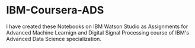 # IBM-Coursera-ADS

I have created these Notebooks on IBM Watson Studio as Assignments for Advanced Machine Learnign and Digital Signal Processing course of IBM's Advanced Data Science specialization.
